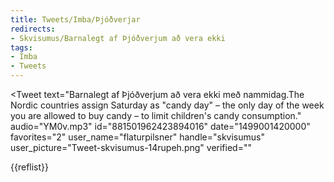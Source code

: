```yaml
---
title: Tweets/Imba/Þjóðverjar
redirects:
- Skvisumus/Barnalegt af Þjóðverjum að vera ekki
tags:
- Imba
- Tweets
---
```


<Tweet
text="Barnalegt af Þjóðverjum að vera ekki með nammidag.<ref>The Nordic countries assign Saturday as "candy day" – the only day of the week you are allowed to buy candy – to limit children's candy consumption.</ref>"
audio="YM0v.mp3"
id="881501962423894016"
date="1499001420000"
favorites="2"
user_name="flaturpilsner"
handle="skvisumus"
user_picture="Tweet-skvisumus-14rupeh.png"
verified=""
></Tweet>

{{reflist}}